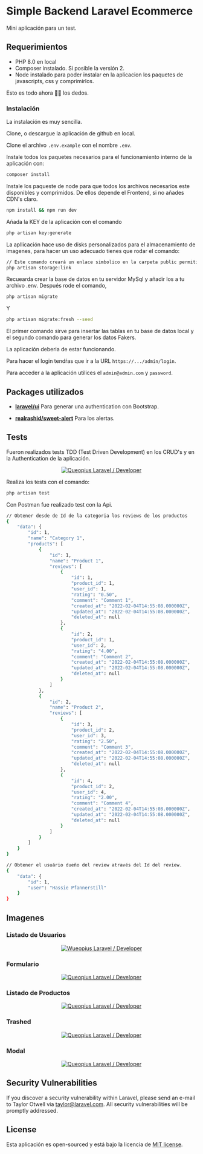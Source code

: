 # Simple Backend Laravel Ecommerce

Mini aplicación para un test.
## Requerimientos

- PHP 8.0 en local
- Composer instalado. Si posible la versión 2.
- Node instalado para poder instalar en la aplicacion los paquetes de javascripts, css y comprimirlos.

Esto es todo ahora 🤞🏽 los dedos.

### Instalación

La instalación es muy sencilla.

Clone, o descargue la aplicación de github en local.

Clone el archivo `.env.example` con el nombre `.env`.

Instale todos los paquetes necesarios para el funcionamiento interno de la aplicación con: 

```bash
composer install
```

Instale los paqueste de node para que todos los archivos necesarios este disponibles y comprimidos. De ellos depende el Frontend, si no añades CDN's claro.

```bash
npm install && npm run dev
```

Añada la KEY de la aplicación con el comando 

```bash
php artisan key:generate
```

La apllicación hace uso de disks personalizados para el almacenamiento de imagenes, para hacer un uso adecuado tienes que rodar el comando: 

```bash
// Este comando creará un enlace simbolico en la carpeta public permitiendo hacer visible las imagenes.
php artisan storage:link
```

Recuearda crear la base de datos en tu servidor MySql y añadir los a tu archivo .env.
Después rode el comando,

```bash
php artisan migrate
```

Y

```bash
php artisan migrate:fresh --seed
``` 

El primer comando sirve para insertar las tablas en tu base de datos local y el segundo comando para generar los datos Fakers.

La aplicación deberia de estar funcionando.

Para hacer el login tendŕas que ir a la URL `https://.../admin/login`.

Para acceder a la aplicación utilices el `admin@admin.com` y `password`.

## Packages utilizados

- **[laravel/ui](https://github.com/laravel/ui)**
Para generar una authentication con Bootstrap.

- **[realrashid/sweet-alert](https://github.com/realrashid/sweet-alert)**
Para los alertas.

## Tests

Fueron realizados tests TDD (Test Driven Development) en los CRUD's y en la Authentication de la aplicación.

<p align="center">
  <a href="https://github.com/Queopius">
    <img src="docs/img/tests.png" alt="Queopius Laravel / Developer">
  </a>
</p>

Realiza los tests con el comando:

```bash
php artisan test
```
Con Postman fue realizado test con la Api.

```bash
// Obtener desde de Id de la categoria los reviews de los productos
{
    "data": {
        "id": 1,
        "name": "Category 1",
        "products": [
            {
                "id": 1,
                "name": "Product 1",
                "reviews": [
                    {
                        "id": 1,
                        "product_id": 1,
                        "user_id": 1,
                        "rating": "0.50",
                        "comment": "Comment 1",
                        "created_at": "2022-02-04T14:55:08.000000Z",
                        "updated_at": "2022-02-04T14:55:08.000000Z",
                        "deleted_at": null
                    },
                    {
                        "id": 2,
                        "product_id": 1,
                        "user_id": 2,
                        "rating": "4.00",
                        "comment": "Comment 2",
                        "created_at": "2022-02-04T14:55:08.000000Z",
                        "updated_at": "2022-02-04T14:55:08.000000Z",
                        "deleted_at": null
                    }
                ]
            },
            {
                "id": 2,
                "name": "Product 2",
                "reviews": [
                    {
                        "id": 3,
                        "product_id": 2,
                        "user_id": 3,
                        "rating": "2.50",
                        "comment": "Comment 3",
                        "created_at": "2022-02-04T14:55:08.000000Z",
                        "updated_at": "2022-02-04T14:55:08.000000Z",
                        "deleted_at": null
                    },
                    {
                        "id": 4,
                        "product_id": 2,
                        "user_id": 4,
                        "rating": "2.00",
                        "comment": "Comment 4",
                        "created_at": "2022-02-04T14:55:08.000000Z",
                        "updated_at": "2022-02-04T14:55:08.000000Z",
                        "deleted_at": null
                    }
                ]
            }
        ]
    }
}
```

```bash
// Obtener el usuário dueño del review através del Id del review.
{
    "data": {
        "id": 1,
        "user": "Hassie Pfannerstill"
    }
}
```

## Imagenes

### Listado de Usuarios

<p align="center">
  <a href="https://github.com/Queopius">
    <img src="docs/users-list.png" alt="Wueopius Laravel / Developer">
  </a>
</p>

### Formulario

<p align="center">
  <a href="https://github.com/Queopius">
    <img src="docs/edit-user.png" alt="Queopius Laravel / Developer">
  </a>
</p>

### Listado de Productos

<p align="center">
  <a href="https://github.com/Queopius">
    <img src="docs/products-list.png" alt="Queopius Laravel / Developer">
  </a>
</p>

### Trashed

<p align="center">
  <a href="https://github.com/Queopius">
    <img src="docs/trash.png" alt="Queopius Laravel / Developer">
  </a>
</p>

### Modal

<p align="center">
  <a href="https://github.com/Queopius">
    <img src="docs/modal.png" alt="Queopius Laravel / Developer">
  </a>
</p>

## Security Vulnerabilities

If you discover a security vulnerability within Laravel, please send an e-mail to Taylor Otwell via [taylor@laravel.com](mailto:taylor@laravel.com). All security vulnerabilities will be promptly addressed.

## License

Esta aplicación es open-sourced y está bajo la licencia de [MIT license](https://opensource.org/licenses/MIT).

